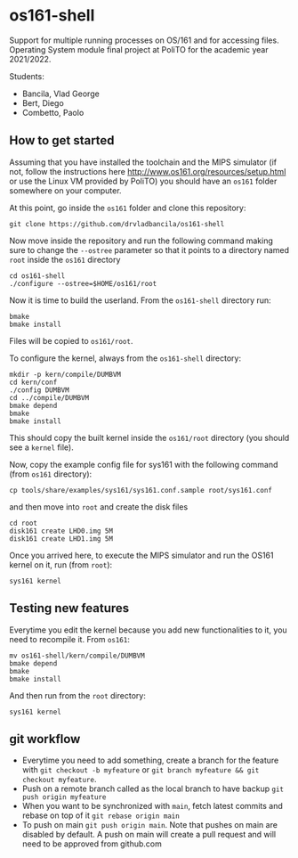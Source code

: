 # os161-shell
Support for multiple running processes on OS/161 and for accessing files. 
Operating System module final project at PoliTO for the academic year 2021/2022.

Students:
- Bancila, Vlad George
- Bert, Diego
- Combetto, Paolo

## How to get started

Assuming that you have installed the toolchain and the MIPS simulator (if not, follow the instructions here http://www.os161.org/resources/setup.html or use the Linux VM provided by PoliTO) you should have an `os161` folder somewhere on your computer.

At this point, go inside the `os161` folder and clone this repository:

```
git clone https://github.com/drvladbancila/os161-shell
```
Now move inside the repository and run the following command making sure to change the `--ostree` parameter so that it points to a directory named `root` inside the `os161` directory

```
cd os161-shell
./configure --ostree=$HOME/os161/root
```

Now it is time to build the userland. From the `os161-shell` directory run:
```
bmake
bmake install
```
Files will be copied to `os161/root`.

To configure the kernel, always from the `os161-shell` directory:
```
mkdir -p kern/compile/DUMBVM
cd kern/conf
./config DUMBVM
cd ../compile/DUMBVM
bmake depend
bmake
bmake install
```
This should copy the built kernel inside the `os161/root` directory (you should see a `kernel` file).

Now, copy the example config file for sys161 with the following command (from `os161` directory):
```
cp tools/share/examples/sys161/sys161.conf.sample root/sys161.conf
```
and then move into `root` and create the disk files
```
cd root
disk161 create LHD0.img 5M
disk161 create LHD1.img 5M
```

Once you arrived here, to execute the MIPS simulator and run the OS161 kernel on it, run (from `root`):
```
sys161 kernel
```

## Testing new features

Everytime you edit the kernel because you add new functionalities to it, you need to recompile it. From `os161`:

```
mv os161-shell/kern/compile/DUMBVM
bmake depend
bmake
bmake install
```

And then run from the `root` directory:
```
sys161 kernel
```

## git workflow

- Everytime you need to add something, create a branch for the feature with `git checkout -b myfeature` or `git branch myfeature && git checkout myfeature`.
- Push on a remote branch called as the local branch to have backup `git push origin myfeature`
- When you want to be synchronized with `main`, fetch latest commits and rebase on top of it `git rebase origin main`
- To push on main `git push origin main`. Note that pushes on main are disabled by default. A push on main will create a pull request and will need to be approved from github.com

